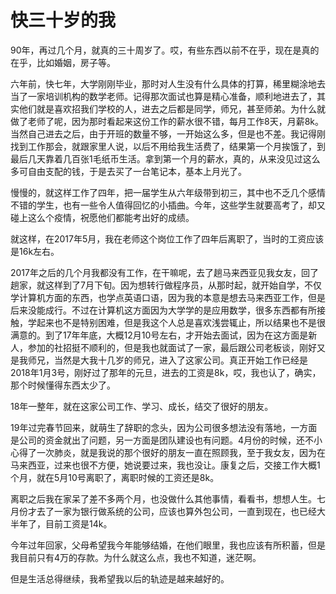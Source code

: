 # 快三十岁的我

90年，再过几个月，就真的三十周岁了。哎，有些东西以前不在乎，现在是真的在乎，比如婚姻，房子等。

六年前，快七年，大学刚刚毕业，那时对人生没有什么具体的打算，稀里糊涂地去当了一家培训机构的数学老师。记得那次面试也算是精心准备，顺利地进去了，其实他们就是喜欢招我们学校的人，进去之后都是同学，师兄，甚至师弟。为什么就做了老师了呢，因为那时看起来这份工作的薪水很不错，每月工作8天，月薪8k。当然自己进去之后，由于开班的数量不够，一开始这么多，但是也不差。我记得刚找到工作那会，就跟家里人说，以后不用给我生活费了，结果第一个月挨饿了，到最后几天靠着几百张1毛纸币生活。拿到第一个月的薪水，真的，从来没见过这么多可自由支配的钱，于是去买了一台笔记本，基本上月光了。

慢慢的，就这样工作了四年，把一届学生从六年级带到初三，其中也不乏几个感情不错的学生，也有一些令人值得回忆的小插曲。今年，这些学生就要高考了，却又碰上这么个疫情，祝愿他们都能考出好的成绩。

就这样，在2017年5月，我在老师这个岗位工作了四年后离职了，当时的工资应该是16k左右。

2017年之后的几个月我都没有工作，在干嘛呢，去了趟马来西亚见我女友，回了趟家，就这样到了7月下旬。因为想转行做程序员，从那时起，就开始自学，不仅学计算机方面的东西，也学点英语口语，因为我的本意是想去马来西亚工作，但是后来没能成行。不过在计算机这方面因为大学学的是应用数学，很多东西都有所接触，学起来也不是特别困难，但是我这个人总是喜欢浅尝辄止，所以结果也不是很满意的。到了17年年底，大概12月10号左右，才开始去面试，因为在这方面是新人，参加的社招挺不顺利的，但是我也就面试了一家，最后跟公司老板谈，刚好又是我师兄，当然是大我十几岁的师兄，进入了这家公司。真正开始工作已经是2018年1月3号，刚好过了那年的元旦，进去的工资是8k，哎，我也认了，确实，那个时候懂得东西太少了。

18年一整年，就在这家公司工作、学习、成长，结交了很好的朋友。

19年过完春节回来，就萌生了辞职的念头，因为公司很多想法没有落地，一方面是公司的资金就出了问题，另一方面是团队建设也有问题。4月份的时候，还不小心得了一次肺炎，就是我说的那个很好的朋友一直在照顾我，至于我女友，因为在马来西亚，过来也很不方便，她说要过来，我也没让。康复之后，交接工作大概1个月，就在5月10号离职了，离职时候的工资还是8k。

离职之后我在家呆了差不多两个月，也没做什么其他事情，看看书，想想人生。七月份才去了一家为银行做系统的公司，应该也算外包公司，一直到现在，也已经大半年了，目前工资是14k。

今年过年回家，父母希望我今年能够结婚，在他们眼里，我也应该有所积蓄，但是我目前只有4万的存款。为什么就这么点，我也不知道，迷茫啊。

但是生活总得继续，我希望我以后的轨迹是越来越好的。

